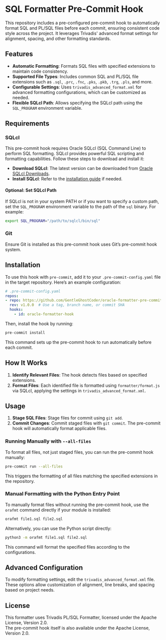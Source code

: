 # SQL Formatter Pre-Commit Hook

This repository includes a pre-configured pre-commit hook to automatically format SQL and PL/SQL files before each commit, ensuring consistent code style across the project. It leverages Trivadis' advanced format settings for alignment, spacing, and other formatting standards.

## Features

- **Automatic Formatting**: Formats SQL files with specified extensions to maintain code consistency.
- **Supported File Types**: Includes common SQL and PL/SQL file extensions such as `.sql`, `.prc`, `.fnc`, `.pks`, `.pkb`, `.trg`, `.pls`, and more.
- **Configurable Settings**: Uses `trivadis_advanced_format.xml` for advanced formatting configurations, which can be customized as needed.
- **Flexible SQLcl Path**: Allows specifying the SQLcl path using the `SQL_PROGRAM` environment variable.

## Requirements

### SQLcl

This pre-commit hook requires Oracle SQLcl (SQL Command Line) to perform SQL formatting. SQLcl provides powerful SQL scripting and formatting capabilities. Follow these steps to download and install it:

- **Download SQLcl**: The latest version can be downloaded from [Oracle SQLcl Downloads](https://www.oracle.com/database/sqldeveloper/technologies/sqlcl/download/).
- **Install SQLcl**: Refer to the [installation guide](https://docs.oracle.com/en/database/oracle/sqlcl/19.4/sclsg/installing-and-getting-started-with-sqlcl.html) if needed.

#### Optional: Set SQLcl Path

If SQLcl is not in your system PATH or if you want to specify a custom path, set the `SQL_PROGRAM` environment variable to the path of the `sql` binary. For example:

```bash
export SQL_PROGRAM="/path/to/sqlcl/bin/sql"
```

### Git

Ensure Git is installed as this pre-commit hook uses Git’s pre-commit hook system.

## Installation

To use this hook with `pre-commit`, add it to your `.pre-commit-config.yaml` file in the target repository. Here’s an example configuration:

```yaml
# .pre-commit-config.yaml
repos:
- repo: https://github.com/GentleGhostCoder/oracle-formatter-pre-commit-hook  # Replace with your GitHub repo URL
  rev: v1.0.0  # Use a tag, branch name, or commit SHA
  hooks:
    - id: oracle-formatter-hook
```

Then, install the hook by running:

```bash
pre-commit install
```

This command sets up the pre-commit hook to run automatically before each commit.

## How It Works

1. **Identify Relevant Files**: The hook detects files based on specified extensions.
2. **Format Files**: Each identified file is formatted using `formatter/format.js` via SQLcl, applying the settings in `trivadis_advanced_format.xml`.

## Usage

1. **Stage SQL Files**: Stage files for commit using `git add`.
2. **Commit Changes**: Commit staged files with `git commit`. The pre-commit hook will automatically format applicable files.

### Running Manually with `--all-files`

To format all files, not just staged files, you can run the pre-commit hook manually:

```bash
pre-commit run --all-files
```

This triggers the formatting of all files matching the specified extensions in the repository.

### Manual Formatting with the Python Entry Point

To manually format files without running the pre-commit hook, use the `orafmt` command directly if your module is installed:

```bash
orafmt file1.sql file2.sql
```

Alternatively, you can use the Python script directly:

```bash
python3 -m orafmt file1.sql file2.sql
```

This command will format the specified files according to the configurations.

## Advanced Configuration

To modify formatting settings, edit the `trivadis_advanced_format.xml` file. These options allow customization of alignment, line breaks, and spacing based on project needs.

## License

This formatter uses Trivadis PL/SQL Formatter, licensed under the Apache License, Version 2.0.  
The pre-commit hook itself is also available under the Apache License, Version 2.0.
